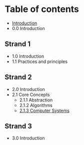 # Table of contents

* [Introduction](README.md)
* 0.0 Introduction

## Strand 1

* 1.0 Introduction
* 1.1 Practices and principles

## Strand 2

* 2.0 Introduction
* 2.1 Core Concepts
  * 2.1.1 Abstraction
  * 2.1.2 Algorithms
  * [2.1.3 Computer Systems](strand-2/2.1-core-concepts/2.1.3-computer-systems.md)

## Strand 3

* 3.0 Introduction

